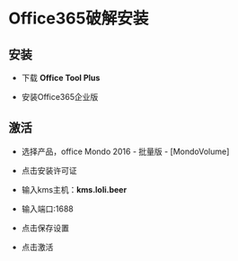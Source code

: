# Office365破解安装

## 安装

- 下载 **Office Tool Plus**

- 安装Office365企业版

## 激活

- 选择产品，office Mondo 2016 - 批量版 - [MondoVolume]
- 点击安装许可证
- 输入kms主机：**kms.loli.beer**
- 输入端口:1688

- 点击保存设置

- 点击激活